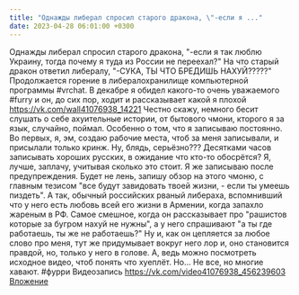 ```yaml
---
title: "Однажды либерал спросил старого дракона, \"-если я ..."
date: 2023-04-28 06:01:00 +0300
---
```


Однажды либерал спросил старого дракона, "-если я так люблю Украину, тогда почему я туда из России не переехал?"
На что старый дракон ответил либералу, "-СУКА, ТЫ ЧТО БРЕДИШЬ НАХУЙ?????"
Продолжается горение в либералохранилище компьютерной программы #vrchat. В декабре я обидел какого-то очень уважаемого #furry и он, до сих пор, ходит и рассказывает какой я плохой https://vk.com/wall41076938_14221
Честно скажу, немного бесит слушать о себе ахуительные истории, от бытового чмони, кторого я за язык, случайно, поймал. Особенно о том, что я записываю постоянно.
Во первых, я, эм, создаю рабочие места, чтоб за меня записывали, и присылали только кринж. Ну, блядь, серьёзно??? Десятками часов записывать хороших русских, в ожидание что кто-то обосрётся? Я, лучше, заплачу, учитывая сколько это стоит. Я же записываю после предупреждения.
Будет не лень, запишу обзор на этого чмоню, с главным тезисом "все будут завидовать твоей жизни, - если ты умеешь пиздеть".
А так, обычный российских рваный либераха, вспомнивший что у него есть любовь всей его жизни в Армении, когда запахло жареным в РФ.
Самое смешное, когда он рассказывает про "рашистов которые за бугром нахуй не нужны", а у него спрашивают "а ты где работаешь, ты же не работаешь?" Ну и, как он цепляется за любое слово про меня, тут же придумывает вокруг него лор и, оно становится правдой, но, только у него в голове.
А, ведь можно посмотреть исходное видео, чтоб понять что хуеплёт. Но... Не все, но многие хавают.
#фурри
Видеозапись
<a class="vk-attach" href="https://vk.com/video41076938_456239603">https://vk.com/video41076938_456239603</a>
<a class="vk-attach" href="https://vk.com/video41076938_456239603">Вложение</a>
